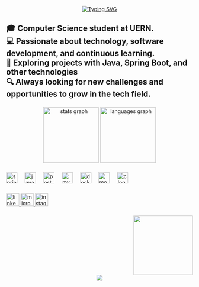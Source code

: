 
<p align="center">
  <a href="https://github.com/MiguelSilvano">
    <img src="https://readme-typing-svg.demolab.com?font=Inconsolata&size=28&pause=1000&color=BD93F9&center=true&vCenter=true&width=500&lines=Hi+there👋!+I'm+Miguel+Silvano;Computer+Science+Student+at+UERN" alt="Typing SVG" />
  </a>
</p>




###

<h2 align="left">🎓 Computer Science student at UERN.<br>💻 Passionate about technology, software development, and continuous learning.<br>🚀 Exploring projects with Java, Spring Boot, and other technologies<br>🔍 Always looking for new challenges and opportunities to grow in the tech field.</h2>

###

<div align="center">
  <img src="https://github-readme-stats.vercel.app/api?username=miguelsgj&hide_title=false&hide_rank=false&show_icons=true&include_all_commits=true&count_private=true&disable_animations=false&theme=dracula&locale=en&hide_border=false" height="150" alt="stats graph"  />
  <img src="https://github-readme-stats.vercel.app/api/top-langs?username=miguelsgj&locale=en&hide_title=false&layout=compact&card_width=320&langs_count=5&theme=dracula&hide_border=false" height="150" alt="languages graph"  />
</div>

###

<div align="left">
  <img src="https://cdn.jsdelivr.net/gh/devicons/devicon/icons/spring/spring-original.svg" height="30" alt="spring logo"  />
  <img width="12" />
  <img src="https://cdn.jsdelivr.net/gh/devicons/devicon/icons/java/java-original.svg" height="30" alt="java logo"  />
  <img width="12" />
  <img src="https://cdn.jsdelivr.net/gh/devicons/devicon/icons/postgresql/postgresql-original.svg" height="30" alt="postgresql logo"  />
  <img width="12" />
  <img src="https://cdn.jsdelivr.net/gh/devicons/devicon/icons/mysql/mysql-original.svg" height="30" alt="mysql logo"  />
  <img width="12" />
  <img src="https://cdn.jsdelivr.net/gh/devicons/devicon/icons/docker/docker-original.svg" height="30" alt="docker logo"  />
  <img width="12" />
  <img src="https://cdn.jsdelivr.net/gh/devicons/devicon/icons/mongodb/mongodb-original.svg" height="30" alt="mongodb logo"  />
  <img width="12" />
  <img src="https://cdn.jsdelivr.net/gh/devicons/devicon/icons/c/c-original.svg" height="30" alt="c logo"  />
</div>

###

<div align="left">
  <a href="https://www.linkedin.com/in/miguelsgj/" target="_blank">
    <img src="https://img.shields.io/static/v1?message=LinkedIn&logo=linkedin&label=&color=0077B5&logoColor=white&labelColor=&style=for-the-badge" height="35" alt="linkedin logo"  />
  </a>
  <a href="miguelsilvano.20@hotmail.com" target="_blank">
    <img src="https://img.shields.io/static/v1?message=Outlook&logo=microsoft-outlook&label=&color=0078D4&logoColor=white&labelColor=&style=for-the-badge" height="35" alt="microsoft-outlook logo"  />
  </a>
  <a href="https://www.instagram.com/miguelsgj/" target="_blank">
    <img src="https://img.shields.io/static/v1?message=Instagram&logo=instagram&label=&color=E4405F&logoColor=white&labelColor=&style=for-the-badge" height="35" alt="instagram logo"  />
  </a>
</div>

###

<img align="right" height="160" src="https://i.giphy.com/media/v1.Y2lkPTc5MGI3NjExMzJ5bmY5aHZkM3V5NDI1cmZmeDFmNXp4NWM2OWh2dng3enY2ejQ3ZCZlcD12MV9pbnRlcm5hbF9naWZfYnlfaWQmY3Q9Zw/8F64hrQgK86dvR0dAA/giphy.gif"  />

###

<br clear="both">

<div align="center">
  <img src="https://profile-counter.glitch.me/miguelsgj/count.svg?"  />
</div>

###
